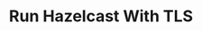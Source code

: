 ---
title: Run Hazelcast With TLS
menu:
  docs_{{ .version }}:
    identifier: hz-tls-hazelcast
    name: TLS/SSL Encryption
    parent: hz-guides
    weight: 26
menu_name: docs_{{ .version }}
---